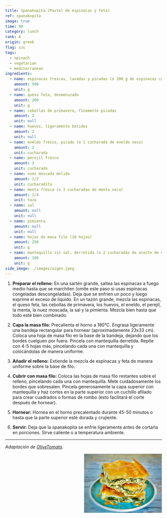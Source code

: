 ```yaml
---
title: Spanakopita (Pastel de espinacas y feta)
ref: spanakopita
image: true
time: 90
category: lunch
rank: A
origin: greek
flag: 🇬🇷
tags:
  - spinach
  - vegetarian
  - mediterranean
ingredients:
  - name: espinacas frescas, lavadas y picadas (o 300 g de espinacas congeladas, descongeladas y escurridas)
    amount: 500
    unit: g
  - name: queso feta, desmenuzado
    amount: 200
    unit: g
  - name: cebollas de primavera, finamente picadas
    amount: 2
    unit: null
  - name: huevos, ligeramente batidos
    amount: 2
    unit: null
  - name: eneldo fresco, picado (o 1 cucharada de eneldo seco)
    amount: 2
    unit: cucharada
  - name: perejil fresco
    amount: 3
    unit: cucharada
  - name: nuez moscada molida
    amount: 1/2
    unit: cucharadita
  - name: menta fresca (o 2 cucharadas de menta seca)
    amount: 1/4
    unit: taza
  - name: sal
    amount: null
    unit: null
  - name: pimienta
    amount: null
    unit: null
  - name: hojas de masa filo (10 hojas)
    amount: 250
    unit: g
  - name: mantequilla sin sal, derretida (o 2 cucharadas de aceite de oliva)
    amount: 100
    unit: g
side_image: ./images/aigen.jpeg
---
```


1. **Preparar el relleno:**
En una sartén grande, saltea las espinacas a fuego medio hasta que se marchiten (omite este paso si usas espinacas congeladas descongeladas). Deja que se enfríen un poco y luego exprime el exceso de líquido. En un tazón grande, mezcla las espinacas, el queso feta, las cebollas de primavera, los huevos, el eneldo, el perejil, la menta, la nuez moscada, la sal y la pimienta. Mezcla bien hasta que todo esté bien combinado.

2. **Capa la masa filo:**
Precalienta el horno a 180°C. Engrasa ligeramente una bandeja rectangular para hornear (aproximadamente 23x33 cm). Coloca una hoja de masa filo en la base de la bandeja, dejando que los bordes cuelguen por fuera. Pincela con mantequilla derretida. Repite con 4-5 hojas más, pincelando cada una con mantequilla y colocándolas de manera uniforme.

3. **Añadir el relleno:**
Extiende la mezcla de espinacas y feta de manera uniforme sobre la base de filo.

4. **Cubrir con masa filo:**
Coloca las hojas de masa filo restantes sobre el relleno, pincelando cada una con mantequilla. Mete cuidadosamente los bordes que sobresalen. Pincela generosamente la capa superior con mantequilla y haz cortes en la parte superior con un cuchillo afilado para crear cuadrados o formas de rombo (esto facilitará el corte después de hornear).

5. **Hornear:**
Hornea en el horno precalentado durante 45-50 minutos o hasta que la parte superior esté dorada y crujiente.

6. **Servir:**
Deja que la spanakopita se enfríe ligeramente antes de cortarla en porciones. Sirve caliente o a temperatura ambiente.
   
---

_Adaptación de [OliveTomato](https://www.olivetomato.com/greek-spinach-and-feta-pie-spanakopita/)._

<img src="images/spanakopita.jpeg" style="width:250px; float:right;"/>